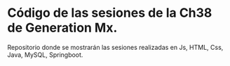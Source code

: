 # Código de las sesiones de la Ch38 de Generation Mx.

Repositorio donde se mostrarán las sesiones realizadas en Js, HTML, Css, Java, MySQL, Springboot.
